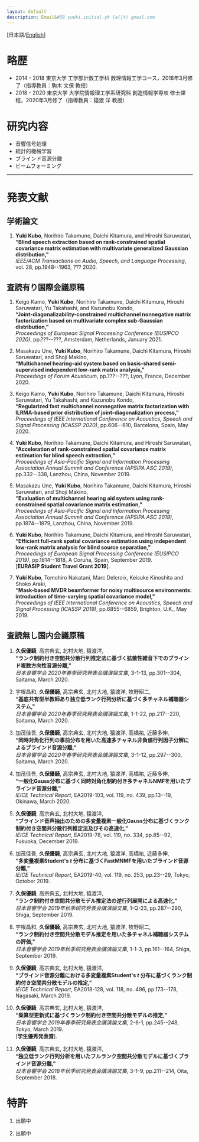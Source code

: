 ```yaml
---
layout: default
description: Email&#58 yuuki.initial.yk [a(]t) gmail.com
---
```


\[日本語/[English](./index_en.html)\]


# 略歴

*   2014 - 2018 東京大学 工学部計数工学科 数理情報工学コース，2018年3月修了（指導教員：駒木 文保 教授）
*   2018 - 2020 東京大学 大学院情報理工学系研究科 創造情報学専攻 修士課程，2020年3月修了（指導教員：猿渡 洋 教授）

# 研究内容

*   音響信号処理
*   統計的機械学習
*   ブラインド音源分離
*   ビームフォーミング

* * *

# 発表文献

## 学術論文

1.  **Yuki Kubo**, Norihiro Takamune, Daichi Kitamura, and Hiroshi Saruwatari,  
    **“Blind speech extraction based on rank-constrained spatial covariance matrix estimation with multivariate generalized Gaussian distribution,"**  
    _IEEE/ACM Transactions on Audio, Speech, and Language Processing_, vol. 28, pp.1948--1963, ??? 2020.


## 査読有り国際会議原稿

1.  Keigo Kamo, **Yuki Kubo**, Norihiro Takamune, Daichi Kitamura, Hiroshi Saruwatari, Yu Takahashi, and Kazunobu Kondo,  
    **“Joint-diagonalizability-constrained multichannel nonnegative matrix factorization based on multivariate complex sub-Gaussian distribution,"**  
    _Proceedings of European Signal Processing Conference (EUSIPCO 2020)_, pp.???--???, Amsterdam, Netherlands, January 2021.

2.  Masakazu Une, **Yuki Kubo**, Norihiro Takamune, Daichi Kitamura, Hiroshi Saruwatari, and Shoji Makino,  
    **“Multichannel hearing-aid system based on basis-shared semi-supervised independent low-rank matrix analysis,"**  
    _Proceedings of Forum Acusticum_, pp.???--???, Lyon, France, December 2020.

3.  Keigo Kamo, **Yuki Kubo**, Norihiro Takamune, Daichi Kitamura, Hiroshi Saruwatari, Yu Takahashi, and Kazunobu Kondo,  
    **“Regularized fast multichannel nonnegative matrix factorization with ILRMA-based prior distribution of joint-diagonalization process,"**  
    _Proceedings of IEEE International Conference on Acoustics, Speech and Signal Processing (ICASSP 2020)_, pp.606--610, Barcelona, Spain, May 2020.

4.  **Yuki Kubo**, Norihiro Takamune, Daichi Kitamura, and Hiroshi Saruwatari,  
    **“Acceleration of rank-constrained spatial covariance matrix estimation for blind speech extraction,"**  
    _Proceedings of Asia-Pacific Signal and Information Processing Association Annual Summit and Conference (APSIPA ASC 2019)_, pp.332--338, Lanzhou, China, November 2019.

5.  Masakazu Une, **Yuki Kubo**, Norihiro Takamune, Daichi Kitamura, Hiroshi Saruwatari, and Shoji Makino,  
    **“Evaluation of multichannel hearing aid system using rank-constrained spatial covariance matrix estimation,"**  
    _Proceedings of Asia-Pacific Signal and Information Processing Association Annual Summit and Conference (APSIPA ASC 2019)_, pp.1874--1879, Lanzhou, China, November 2019.

6.  **Yuki Kubo**, Norihiro Takamune, Daichi Kitamura, and Hiroshi Saruwatari,  
    **“Efficient full-rank spatial covariance estimation using independent low-rank matrix analysis for blind source separation,"**  
    _Proceedings of European Signal Processing Conferecne (EUSIPCO 2019)_, pp.1814--1818, A Coruña, Spain, September 2019.  
    \[**EURASIP Student Travel Grant 2019**].  

7.  **Yuki Kubo**, Tomohiro Nakatani, Marc Delcroix, Keisuke Kinoshita and Shoko Araki,  
    **“Mask-based MVDR beamformer for noisy multisource environments: introduction of time-varying spatial covariance model,"**  
    _Proceedings of IEEE International Conference on Acoustics, Speech and Signal Processing (ICASSP 2019)_, pp.6855--6859, Brighton, U.K., May 2019.

## 査読無し国内会議原稿

1. **久保優騎**, 高宗典玄, 北村大地, 猿渡洋,  
    **“ランク制約付き空間共分散行列推定法に基づく拡散性雑音下でのブラインド複数方向性音源分離,"**  
    _日本音響学会 2020年春季研究発表会講演論文集_, 3-1-13, pp.301--304, Saitama, March 2020.

2. 宇根昌和, **久保優騎**, 高宗典玄, 北村大地, 猿渡洋, 牧野昭二,  
    **“基底共有型半教師あり独立低ランク行列分析に基づく多チャネル補聴器システム,"**  
    _日本音響学会 2020年春季研究発表会講演論文集_, 1-1-22, pp.217--220, Saitama, March 2020.

3. 加茂佳吾, **久保優騎**, 高宗典玄, 北村大地, 猿渡洋, 高橋祐, 近藤多伸,  
    **“同時対角化行列の事前分布を用いた高速多チャネル非負値行列因子分解によるブラインド音源分離,"**  
    _日本音響学会 2020年春季研究発表会講演論文集_, 3-1-12, pp.297--300, Saitama, March 2020.

4. 加茂佳吾, **久保優騎**, 高宗典玄, 北村大地, 猿渡洋, 高橋祐, 近藤多伸,  
    **“一般化Gauss分布に基づく同時対角化制約付き多チャネルNMFを用いたブラインド音源分離,"**  
    _IEICE Technical Report_, EA2019-103, vol. 119, no. 439, pp.13--19, Okinawa, March 2020.  

5. **久保優騎**, 高宗典玄, 北村大地, 猿渡洋,  
    **“ブラインド音声抽出のための多変量複素一般化Gauss分布に基づくランク制約付き空間共分散行列推定法及びその高速化,"**  
    _IEICE Technical Report_, EA2019-78, vol. 119, no. 334, pp.85--92, Fukuoka, December 2019.  

6. 加茂佳吾, **久保優騎**, 高宗典玄, 北村大地, 猿渡洋, 高橋祐, 近藤多伸,  
    **“多変量複素Student's _t_ 分布に基づくFastMNMFを用いたブラインド音源分離,"**  
    _IEICE Technical Report_, EA2019-40, vol. 119, no. 253, pp.23--29, Tokyo, October 2019.  

7. **久保優騎**, 高宗典玄, 北村大地, 猿渡洋,  
    **“ランク制約付き空間共分散モデル推定法の逆行列展開による高速化,"**  
    _日本音響学会 2019年秋季研究発表会講演論文集_, 1-Q-23, pp.287--290, Shiga, September 2019.

8. 宇根昌和, **久保優騎**, 高宗典玄, 北村大地, 猿渡洋, 牧野昭二,  
    **“ランク制約付き空間共分散モデル推定を用いた多チャネル補聴器システムの評価,"**  
    _日本音響学会 2019年秋季研究発表会講演論文集_, 1-1-3, pp.161--164, Shiga, September 2019.

9. **久保優騎**, 高宗典玄, 北村大地, 猿渡洋,  
    **“ブラインド音源分離における多変量複素Student's _t_ 分布に基づくランク制約付き空間共分散モデルの推定,"**  
    _IEICE Technical Report_, EA2018-128, vol. 118, no. 496, pp.173--178, Nagasaki, March 2019.  

10. **久保優騎**, 高宗典玄, 北村大地, 猿渡洋,  
    **“乗算型更新式に基づくランク制約付き空間共分散モデルの推定,"**  
    _日本音響学会 2019年春季研究発表会講演論文集_, 2-6-1, pp.245--248, Tokyo, March 2019.  
    \[**学生優秀発表賞**].  

11. **久保優騎**, 高宗典玄, 北村大地, 猿渡洋,  
    **“独立低ランク行列分析を用いたフルランク空間共分散モデルに基づくブラインド音源分離,"**  
    _日本音響学会 2018年秋季研究発表会講演論文集_, 3-1-9, pp.211--214, Oita, September 2018.

# 特許

1.   出願中

2.   出願中

